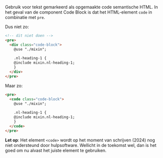 <!-- @license CC0-1.0 -->

Gebruik voor tekst gemarkeerd als opgemaakte code semantische HTML. In het geval van de component Code Block is dat het HTML-element `code`
in combinatie met `pre`.

Dus niet zo:

```html
<!-- dit niet doen -->
<pre>
  <div class="code-block">
    @use "./mixin";
    
    .nl-heading-1 {
    @include mixin.nl-heading-1;
    }
  </div>
</pre>
```

Maar zo:

```html
<pre>
  <code class="code-block">
    @use "./mixin";
  
    .nl-heading-1 {
    @include mixin.nl-heading-1;
    }
  </code>
</pre>
```

**Let op**: Het element `<code>` wordt op het moment van schrijven (2024) nog niet ondersteund door hulpsoftware. Wellicht in de toekomst wel, dan is het goed om nu alvast het juiste element te gebruiken.
